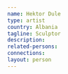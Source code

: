 ```yaml
---
name: Hektor Dule
type: artist
country: Albania
tagline: Sculptor
description:
related-persons:
connections:
layout: person
---
```

